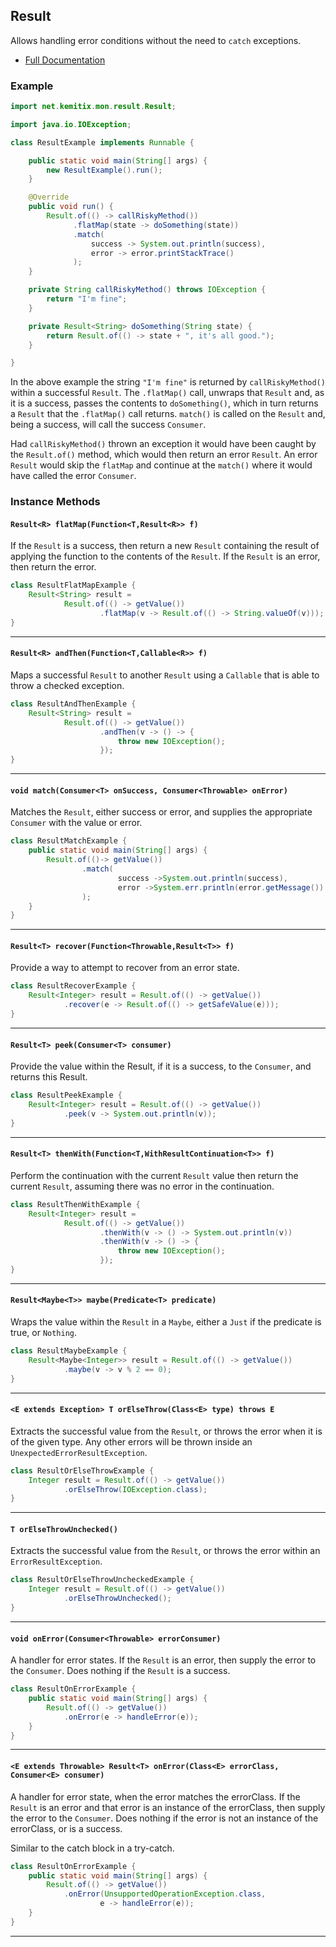 ## Result
Allows handling error conditions without the need to `catch` exceptions.

* [Full Documentation](https://kemitix.github.io/mon/) 

### Example

```java
import net.kemitix.mon.result.Result;

import java.io.IOException;

class ResultExample implements Runnable {

    public static void main(String[] args) {
        new ResultExample().run();
    }

    @Override
    public void run() {
        Result.of(() -> callRiskyMethod())
              .flatMap(state -> doSomething(state))
              .match(
                  success -> System.out.println(success),
                  error -> error.printStackTrace()
              );
    }

    private String callRiskyMethod() throws IOException {
        return "I'm fine";
    }

    private Result<String> doSomething(String state) {
        return Result.of(() -> state + ", it's all good.");
    }

}
```

In the above example the string `"I'm fine"` is returned by
`callRiskyMethod()` within a successful `Result`. The `.flatMap()` call,
unwraps that `Result` and, as it is a success, passes the contents to
`doSomething()`, which in turn returns a `Result` that the `.flatMap()` call
returns. `match()` is called on the `Result` and, being a success, will call
the success `Consumer`.

Had `callRiskyMethod()` thrown an exception it would have been caught by the
`Result.of()` method, which would then return an error `Result`. An error
`Result` would skip the `flatMap` and continue at the `match()` where it
would have called the error `Consumer`.

### Instance Methods

#### `Result<R> flatMap(Function<T,Result<R>> f)`

If the `Result` is a success, then return a new `Result` containing the result
of applying the function to the contents of the `Result`. If the `Result` is an
error, then return the error.

```java
class ResultFlatMapExample {
    Result<String> result =
            Result.of(() -> getValue())
                    .flatMap(v -> Result.of(() -> String.valueOf(v)));
}
```
---
#### `Result<R> andThen(Function<T,Callable<R>> f)`

Maps a successful `Result` to another `Result` using a `Callable` that is able
to throw a checked exception.

```java
class ResultAndThenExample {
    Result<String> result =
            Result.of(() -> getValue())
                    .andThen(v -> () -> {
                        throw new IOException();
                    });
}
```
---
#### `void match(Consumer<T> onSuccess, Consumer<Throwable> onError)`

Matches the `Result`, either success or error, and supplies the appropriate
`Consumer` with the value or error.

```java
class ResultMatchExample {
    public static void main(String[] args) {
        Result.of(()-> getValue())
                .match(
                        success ->System.out.println(success),
                        error ->System.err.println(error.getMessage())
                );
    }
}
```
---
#### `Result<T> recover(Function<Throwable,Result<T>> f)`

Provide a way to attempt to recover from an error state.

```java
class ResultRecoverExample {
    Result<Integer> result = Result.of(() -> getValue())
            .recover(e -> Result.of(() -> getSafeValue(e)));
}
```
---
#### `Result<T> peek(Consumer<T> consumer)`

Provide the value within the Result, if it is a success, to the `Consumer`,
and returns this Result.

```java
class ResultPeekExample {
    Result<Integer> result = Result.of(() -> getValue())
            .peek(v -> System.out.println(v));
}
```
---
#### `Result<T> thenWith(Function<T,WithResultContinuation<T>> f)`

Perform the continuation with the current `Result` value then return the
current `Result`, assuming there was no error in the continuation.

```java
class ResultThenWithExample {
    Result<Integer> result =
            Result.of(() -> getValue())
                    .thenWith(v -> () -> System.out.println(v))
                    .thenWith(v -> () -> {
                        throw new IOException();
                    });
}
```
---
#### `Result<Maybe<T>> maybe(Predicate<T> predicate)`

Wraps the value within the `Result` in a `Maybe`, either a `Just` if the
predicate is true, or `Nothing`.

```java
class ResultMaybeExample {
    Result<Maybe<Integer>> result = Result.of(() -> getValue())
            .maybe(v -> v % 2 == 0);
}
```
---
#### `<E extends Exception> T orElseThrow(Class<E> type) throws E`

Extracts the successful value from the `Result`, or throws the error when it
is of the given type. Any other errors will be thrown inside an
`UnexpectedErrorResultException`.

```java
class ResultOrElseThrowExample {
    Integer result = Result.of(() -> getValue())
            .orElseThrow(IOException.class);
}
```
---
#### `T orElseThrowUnchecked()`

Extracts the successful value from the `Result`, or throws the error within
an `ErrorResultException`.

```java
class ResultOrElseThrowUncheckedExample {
    Integer result = Result.of(() -> getValue())
            .orElseThrowUnchecked();
}
```
---
#### `void onError(Consumer<Throwable> errorConsumer)`

A handler for error states. If the `Result` is an error, then supply the error
to the `Consumer`. Does nothing if the `Result` is a success.

```java
class ResultOnErrorExample {
    public static void main(String[] args) {
        Result.of(() -> getValue())
            .onError(e -> handleError(e));
    }
}
```
---
#### `<E extends Throwable> Result<T> onError(Class<E> errorClass, Consumer<E> consumer)`

A handler for error state, when the error matches the errorClass. If the
`Result` is an error and that error is an instance of the errorClass, then
supply the error to the `Consumer`. Does nothing if the error is not an instance
of the errorClass, or is a success.

Similar to the catch block in a try-catch.

```java
class ResultOnErrorExample {
    public static void main(String[] args) {
        Result.of(() -> getValue())
            .onError(UnsupportedOperationException.class,
                    e -> handleError(e));
    }
}
```
---